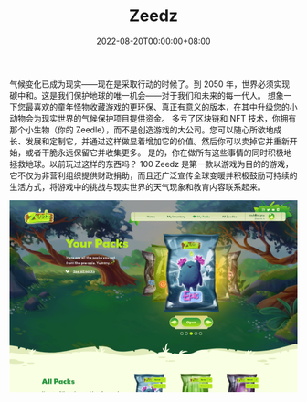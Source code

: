 ﻿---
title: "Zeedz"
description: "Zeedz 是第一个以游戏为目的的游戏，玩家通过收集植物启发的生物来减少全球碳排放：Zeedles。"
date: 2022-08-20T00:00:00+08:00
lastmod: 2022-08-20T00:00:00+08:00
draft: false
authors: [“boogArno”]
featuredImage: "zeedz.png"
tags: ["NFT Games","Zeedz"]
categories: ["nfts"]
nfts: ["NFT Games"]
blockchain: "Flow"
website: "https://www.zeedz.io/"
twitter: "https://twitter.com/zeedz_official"
discord: "https://discord.gg/zeedz"
telegram: ""
github: ""
youtube: "https://www.youtube.com/channel/UConDpfn0vUElZTHbutlqxLg"
twitch: ""
facebook: ""
instagram: "https://www.instagram.com/zeedz_official/"
reddit: ""
medium: ""
steam: ""
gitbook: ""
googleplay: ""
appstore: ""
status: "Live"
weight: 
lightgallery: true
toc: true
pinned: false
recommend: false
recommend1: false
---
气候变化已成为现实——现在是采取行动的时候了。到 2050 年，世界必须实现碳中和。这是我们保护地球的唯一机会——对于我们和未来的每一代人。
想象一下您最喜欢的童年怪物收藏游戏的更环保、真正有意义的版本，在其中升级您的小动物会为现实世界的气候保护项目提供资金。
多亏了区块链和 NFT 技术，你拥有那个小生物（你的 Zeedle），而不是创造游戏的大公司。您可以随心所欲地成长、发展和定制它，并通过这样做显着增加它的价值。然后你可以卖掉它并重新开始，或者干脆永远保留它并收集更多。
是的，你在做所有这些事情的同时积极地拯救地球。以前玩过这样的东西吗？
100
Zeedz 是第一款以游戏为目的的游戏，它不仅为非营利组织提供财政捐助，而且还广泛宣传全球变暖并积极鼓励可持续的生活方式，将游戏中的挑战与现实世界的天气现象和教育内容联系起来。

![zeedz-dapp-games-flow-image1_14035ff67d6010da035853c53738472e](zeedz-dapp-games-flow-image1_14035ff67d6010da035853c53738472e.png)